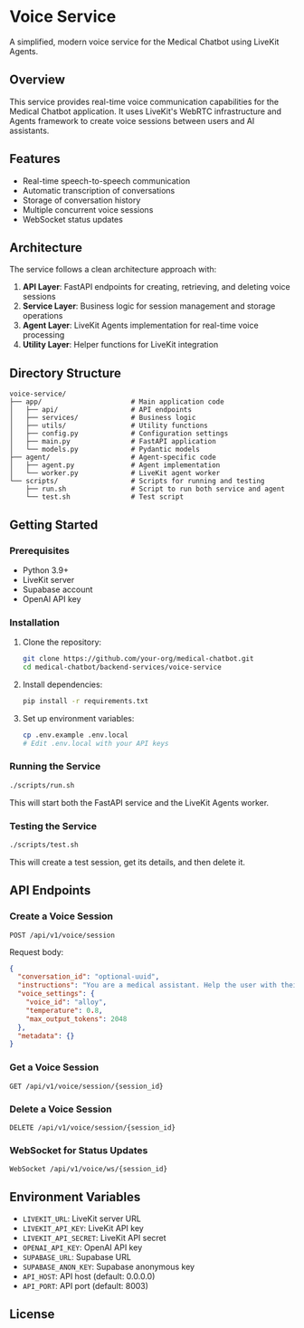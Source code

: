 # Voice Service

A simplified, modern voice service for the Medical Chatbot using LiveKit Agents.

## Overview

This service provides real-time voice communication capabilities for the Medical Chatbot application. It uses LiveKit's WebRTC infrastructure and Agents framework to create voice sessions between users and AI assistants.

## Features

- Real-time speech-to-speech communication
- Automatic transcription of conversations
- Storage of conversation history
- Multiple concurrent voice sessions
- WebSocket status updates

## Architecture

The service follows a clean architecture approach with:

1. **API Layer**: FastAPI endpoints for creating, retrieving, and deleting voice sessions
2. **Service Layer**: Business logic for session management and storage operations
3. **Agent Layer**: LiveKit Agents implementation for real-time voice processing
4. **Utility Layer**: Helper functions for LiveKit integration

## Directory Structure

```
voice-service/
├── app/                      # Main application code
│   ├── api/                  # API endpoints
│   ├── services/             # Business logic
│   ├── utils/                # Utility functions
│   ├── config.py             # Configuration settings
│   ├── main.py               # FastAPI application
│   └── models.py             # Pydantic models
├── agent/                    # Agent-specific code
│   ├── agent.py              # Agent implementation
│   └── worker.py             # LiveKit agent worker
└── scripts/                  # Scripts for running and testing
    ├── run.sh                # Script to run both service and agent
    └── test.sh               # Test script
```

## Getting Started

### Prerequisites

- Python 3.9+
- LiveKit server
- Supabase account
- OpenAI API key

### Installation

1. Clone the repository:
   ```bash
   git clone https://github.com/your-org/medical-chatbot.git
   cd medical-chatbot/backend-services/voice-service
   ```

2. Install dependencies:
   ```bash
   pip install -r requirements.txt
   ```

3. Set up environment variables:
   ```bash
   cp .env.example .env.local
   # Edit .env.local with your API keys
   ```

### Running the Service

```bash
./scripts/run.sh
```

This will start both the FastAPI service and the LiveKit Agents worker.

### Testing the Service

```bash
./scripts/test.sh
```

This will create a test session, get its details, and then delete it.

## API Endpoints

### Create a Voice Session

```
POST /api/v1/voice/session
```

Request body:
```json
{
  "conversation_id": "optional-uuid",
  "instructions": "You are a medical assistant. Help the user with their medical questions.",
  "voice_settings": {
    "voice_id": "alloy",
    "temperature": 0.8,
    "max_output_tokens": 2048
  },
  "metadata": {}
}
```

### Get a Voice Session

```
GET /api/v1/voice/session/{session_id}
```

### Delete a Voice Session

```
DELETE /api/v1/voice/session/{session_id}
```

### WebSocket for Status Updates

```
WebSocket /api/v1/voice/ws/{session_id}
```

## Environment Variables

- `LIVEKIT_URL`: LiveKit server URL
- `LIVEKIT_API_KEY`: LiveKit API key
- `LIVEKIT_API_SECRET`: LiveKit API secret
- `OPENAI_API_KEY`: OpenAI API key
- `SUPABASE_URL`: Supabase URL
- `SUPABASE_ANON_KEY`: Supabase anonymous key
- `API_HOST`: API host (default: 0.0.0.0)
- `API_PORT`: API port (default: 8003)

## License


